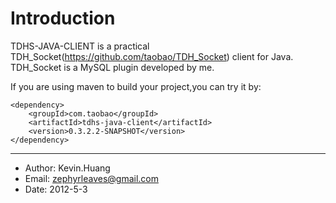 Introduction
============

TDHS-JAVA-CLIENT is a practical TDH_Socket(https://github.com/taobao/TDH_Socket) client for Java.
TDH_Socket is a MySQL plugin developed by me.

If you are using maven to build your project,you can try it by:

    <dependency>
        <groupId>com.taobao</groupId>
        <artifactId>tdhs-java-client</artifactId>
        <version>0.3.2.2-SNAPSHOT</version>
    </dependency>


-----------------------------------

* Author: Kevin.Huang
* Email:  zephyrleaves@gmail.com
* Date:   2012-5-3